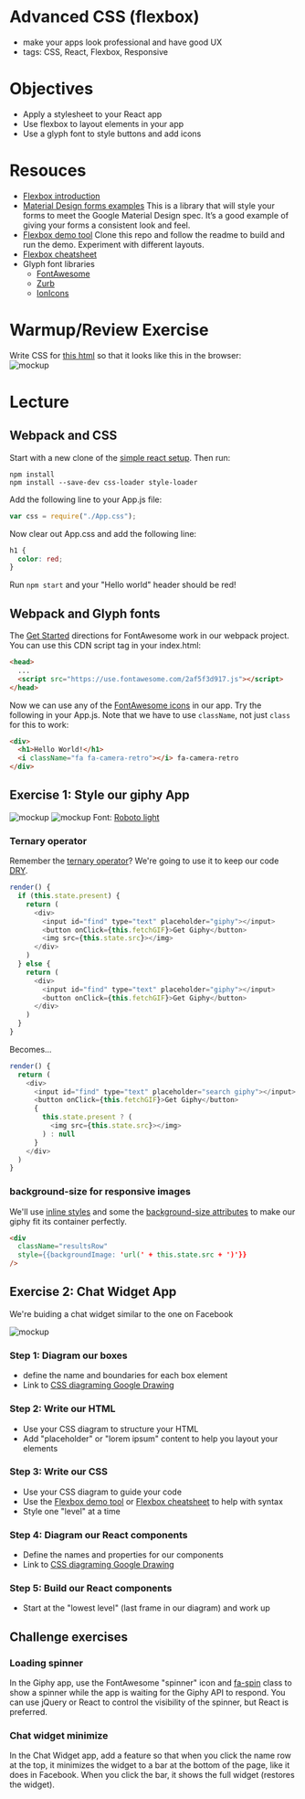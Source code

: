 # Advanced CSS (flexbox)
- make your apps look professional and have good UX
- tags: CSS, React, Flexbox, Responsive

# Objectives
- Apply a stylesheet to your React app
- Use flexbox to layout elements in your app
- Use a glyph font to style buttons and add icons

# Resouces
- [Flexbox introduction](https://css-tricks.com/snippets/css/a-guide-to-flexbox/)
- [Material Design forms examples](https://www.muicss.com/docs/v1/css-js/forms)
  This is a library that will style your forms to meet the Google Material Design spec. It’s a good example of giving your forms a consistent look and feel.
- [Flexbox demo tool](https://github.com/pzhine/flexboxdemo)
  Clone this repo and follow the readme to build and run the demo. Experiment with different layouts.
- [Flexbox cheatsheet](http://apps.workflower.fi/css-cheats/?name=flexbox)
- Glyph font libraries
  - [FontAwesome](http://fontawesome.io/icons/)
  - [Zurb](http://zurb.com/playground/foundation-icon-fonts-3)
  - [IonIcons](http://ionicons.com/)

# Warmup/Review Exercise
Write CSS for [this html](warmup.html) so that it looks like this in the browser:  
![mockup](warmup.png)

# Lecture

## Webpack and CSS
Start with a new clone of the [simple react setup](https://github.com/nmadd/simple-react-setup). Then run:
```
npm install
npm install --save-dev css-loader style-loader
```
Add the following line to your App.js file:
```javascript
var css = require("./App.css");
```
Now clear out App.css and add the following line:
```css
h1 {
  color: red;
}
```
Run `npm start` and your "Hello world" header should be red!

## Webpack and Glyph fonts
The [Get Started](http://fontawesome.io/get-started/) directions for FontAwesome work in our webpack project. You can use this CDN script tag in your index.html:
```html
<head>
  ...
  <script src="https://use.fontawesome.com/2af5f3d917.js"></script>
</head>
```
Now we can use any of the [FontAwesome icons](http://fontawesome.io/icons/) in our app. Try the following in your App.js. Note that we have to use `className`, not just `class` for this to work:
```html
<div>
  <h1>Hello World!</h1>
  <i className="fa fa-camera-retro"></i> fa-camera-retro
</div>
```

## Exercise 1: Style our giphy App
![mockup](giphy1.png) 
![mockup](giphy2.png)
Font: [Roboto light](https://fonts.google.com/specimen/Roboto?selection.family=Roboto:300)

### Ternary operator
Remember the [ternary operator](https://developer.mozilla.org/en-US/docs/Web/JavaScript/Reference/Operators/Conditional_Operator)? We're going to use it to keep our code [DRY](https://en.wikipedia.org/wiki/Don%27t_repeat_yourself).

```javascript
render() {
  if (this.state.present) {
    return (
      <div>
        <input id="find" type="text" placeholder="giphy"></input>
        <button onClick={this.fetchGIF}>Get Giphy</button>
        <img src={this.state.src}></img>
      </div>
    )
  } else {
    return (
      <div>
        <input id="find" type="text" placeholder="giphy"></input>
        <button onClick={this.fetchGIF}>Get Giphy</button>
      </div>
    )
  }
}
```
Becomes...

```javascript
render() {
  return (
    <div>
      <input id="find" type="text" placeholder="search giphy"></input>
      <button onClick={this.fetchGIF}>Get Giphy</button>
      {
        this.state.present ? (
          <img src={this.state.src}></img>
        ) : null
      }
    </div>
  )
}
```

### background-size for responsive images
We'll use [inline styles](https://facebook.github.io/react/tips/inline-styles.html) and some the [background-size attributes](https://css-tricks.com/almanac/properties/b/background-size/) to make our giphy fit its container perfectly.

```html
<div 
  className="resultsRow" 
  style={{backgroundImage: 'url(' + this.state.src + ')'}}
/>
```

## Exercise 2: Chat Widget App
We're buiding a chat widget similar to the one on Facebook

![mockup](widget.png)

### Step 1: Diagram our boxes
- define the name and boundaries for each box element
- Link to [CSS diagraming Google Drawing](https://docs.google.com/drawings/d/1u2aHIdqPMURSsZKUHA0tBlovr9fVyex0WUGC682Bybg/edit?usp=sharing)

### Step 2: Write our HTML
- Use your CSS diagram to structure your HTML
- Add "placeholder" or "lorem ipsum" content to help you layout your elements

### Step 3: Write our CSS
- Use your CSS diagram to guide your code
- Use the [Flexbox demo tool](https://github.com/pzhine/flexboxdemo) or [Flexbox cheatsheet](http://apps.workflower.fi/css-cheats/?name=flexbox) to help with syntax
- Style one "level" at a time

### Step 4: Diagram our React components
- Define the names and properties for our components
- Link to [CSS diagraming Google Drawing](https://docs.google.com/drawings/d/1u2aHIdqPMURSsZKUHA0tBlovr9fVyex0WUGC682Bybg/edit?usp=sharing)

### Step 5: Build our React components
- Start at the "lowest level" (last frame in our diagram) and work up

## Challenge exercises

### Loading spinner
In the Giphy app, use the FontAwesome "spinner" icon and [fa-spin](http://fontawesome.io/examples/#animated) class to show a spinner while the app is waiting for the Giphy API to respond. You can use jQuery or React to control the visibility of the spinner, but React is preferred.

### Chat widget minimize
In the Chat Widget app, add a feature so that when you click the name row at the top, it minimizes the widget to a bar at the bottom of the page, like it does in Facebook. When you click the bar, it shows the full widget (restores the widget).
